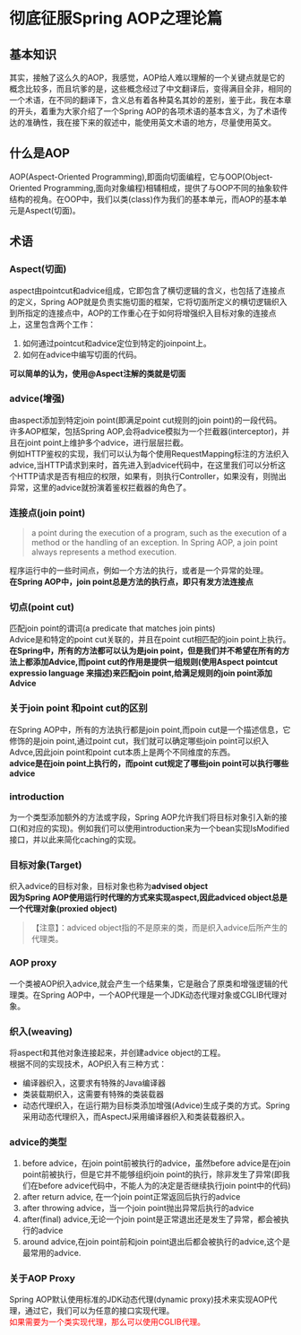 # 彻底征服Spring AOP之理论篇

## 基本知识  
其实，接触了这么久的AOP，我感觉，AOP给人难以理解的一个关键点就是它的概念比较多，而且坑爹的是，这些概念经过了中文翻译后，变得满目全非，相同的一个术语，在不同的翻译下，含义总有着各种莫名其妙的差别，鉴于此，我在本章的开头，着重为大家介绍了一个Spring AOP的各项术语的基本含义，为了术语传达的准确性，我在接下来的叙述中，能使用英文术语的地方，尽量使用英文。  

## 什么是AOP
AOP(Aspect-Oriented Programming),即面向切面编程，它与OOP(Object-Oriented Programming,面向对象编程)相辅相成，提供了与OOP不同的抽象软件结构的视角。在OOP中，我们以类(class)作为我们的基本单元，而AOP的基本单元是Aspect(切面)。  


## 术语
### Aspect(切面)  
aspect由pointcut和advice组成，它即包含了横切逻辑的含义，也包括了连接点的定义，Spring AOP就是负责实施切面的框架，它将切面所定义的横切逻辑织入到所指定的连接点中，AOP的工作重心在于如何将增强织入目标对象的连接点上，这里包含两个工作：  
1. 如何通过pointcut和advice定位到特定的joinpoint上。  
2. 如何在advice中编写切面的代码。  

**可以简单的认为，使用@Aspect注解的类就是切面**

### advice(增强)  
由aspect添加到特定join point(即满足point cut规则的join point)的一段代码。  
许多AOP框架，包括Spring AOP,会将advice模拟为一个拦截器(interceptor)，并且在joint point上维护多个advice，进行层层拦截。  
例如HTTP鉴权的实现，我们可以认为每个使用RequestMapping标注的方法织入advice,当HTTP请求到来时，首先进入到advice代码中，在这里我们可以分析这个HTTP请求是否有相应的权限，如果有，则执行Controller，如果没有，则抛出异常，这里的advice就扮演着鉴权拦截器的角色了。  

### 连接点(join point)  
> a point during the execution of a program, such as the execution of a method or the handling of an exception. In Spring AOP, a join point always represents a method execution.  

程序运行中的一些时间点，例如一个方法的执行，或者是一个异常的处理。  
**在Spring AOP中，join point总是方法的执行点，即只有发方法连接点**

### 切点(point cut)  
匹配join point的谓词(a predicate that matches join pints)  
Advice是和特定的point cut关联的，并且在point cut相匹配的join point上执行。  
**在Spring中，所有的方法都可以认为是join point，但是我们并不希望在所有的方法上都添加Advice,而point cut的作用是提供一组规则(使用Aspect pointcut expressio language 来描述)来匹配join point,给满足规则的join point添加Advice**  

### 关于join point 和point cut的区别  
在Spring AOP中，所有的方法执行都是join point,而poin cut是一个描述信息，它修饰的是join point,通过point cut，我们就可以确定哪些join point可以织入Advce,因此join point和point cut本质上是两个不同维度的东西。  
**advice是在join point上执行的，而point cut规定了哪些join point可以执行哪些advice**  

### introduction  
为一个类型添加额外的方法或字段，Spring AOP允许我们将目标对象引入新的接口(和对应的实现)。例如我们可以使用introduction来为一个bean实现IsModified接口，并以此来简化caching的实现。  

### 目标对象(Target)  
织入advice的目标对象，目标对象也称为**advised object**  
**因为Spring AOP使用运行时代理的方式来实现aspect,因此adviced object总是一个代理对象(proxied object)**  

> 【注意】：adviced object指的不是原来的类，而是织入advice后所产生的代理类。  

### AOP proxy  
一个类被AOP织入advice,就会产生一个结果集，它是融合了原类和增强逻辑的代理类。在Spring AOP中，一个AOP代理是一个JDK动态代理对象或CGLIB代理对象。  

### 织入(weaving)  
将aspect和其他对象连接起来，并创建advice object的工程。  
根据不同的实现技术，AOP织入有三种方式：  
+ 编译器织入，这要求有特殊的Java编译器  
+ 类装载期织入，这需要有特殊的类装载器  
+ 动态代理织入，在运行期为目标类添加增强(Advice)生成子类的方式。Spring采用动态代理织入，而AspectJ采用编译器织入和类装载器织入。  

### advice的类型  

1. before advice，在join point前被执行的advice，虽然before advice是在join point前被执行，但是它并不能够组织join point的执行，除非发生了异常(即我们在before advice代码中，不能人为的决定是否继续执行join point中的代码)  
2. after return advice, 在一个join point正常返回后执行的advice  
3. after throwing advice，当一个join point抛出异常后执行的advice
4. after(final) advice,无论一个join point是正常退出还是发生了异常，都会被执行的advice  
5. around advice,在join point前和join point退出后都会被执行的advice,这个是最常用的advice.  


### 关于AOP Proxy  
Spring AOP默认使用标准的JDK动态代理(dynamic proxy)技术来实现AOP代理，通过它，我们可以为任意的接口实现代理。  
<span style="color: red">如果需要为一个类实现代理，那么可以使用CGLIB代理。</span>

